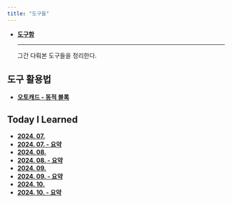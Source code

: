 ```yaml
---
title: "도구들"
---
```


<div class="grid cards" markdown>

- [**도구함**](./toolbox/index.md)

  ***

  그간 다뤄본 도구들을 정리한다.

</div>

## 도구 활용법

<div class="grid cards" markdown>

- [**오토캐드 - 동적 블록**](./dynamic-block/index.md)

</div>

## Today I Learned

<div class="grid cards" markdown>

- [**2024. 07.**](./til/2407.md)
- [**2024. 07. - 요약**](./til/2407-summary.md)
- [**2024. 08.**](./til/2408.md)
- [**2024. 08. - 요약**](./til/2408-summary.md)
- [**2024. 09.**](./til/2409.md)
- [**2024. 09. - 요약**](./til/2409-summary.md)
- [**2024. 10.**](./til/2410.md)
- [**2024. 10. - 요약**](./til/2410-summary.md)

</div>
